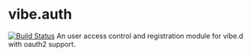 # vibe.auth
[![Build Status](https://travis-ci.org/gedaiu/vibe.auth.svg?branch=master)](https://travis-ci.org/gedaiu/vibe.auth)
An user access control and registration module for vibe.d with oauth2 support.
